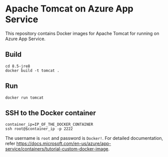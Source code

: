 # Apache Tomcat on Azure App Service

This repository contains Docker images for Apache Tomcat for running on Azure App Service.

## Build
```
cd 8.5-jre8
docker build -t tomcat .
```

## Run

```
docker run tomcat
```

## SSH to the Docker container

```
container_ip=IP_OF_THE_DOCKER_CONTAINER
ssh root@$container_ip -p 2222
```

The username is `root` and password is `Docker!`. For detailed documentation, refer https://docs.microsoft.com/en-us/azure/app-service/containers/tutorial-custom-docker-image.

